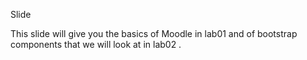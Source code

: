 Slide

This slide will give you the basics of Moodle in lab01 and of bootstrap components that we will look at in lab02 .